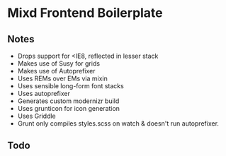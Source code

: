 Mixd Frontend Boilerplate
=========================

Notes
-----

- Drops support for <IE8, reflected in lesser <html> stack
- Makes use of Susy for grids
- Makes use of Autoprefixer
- Uses REMs over EMs via mixin
- Uses sensible long-form font stacks
- Uses autoprefixer
- Generates custom modernizr build
- Uses grunticon for icon generation
- Uses Griddle
- Grunt only compiles styles.scss on watch & doesn't run autoprefixer.

Todo
----
